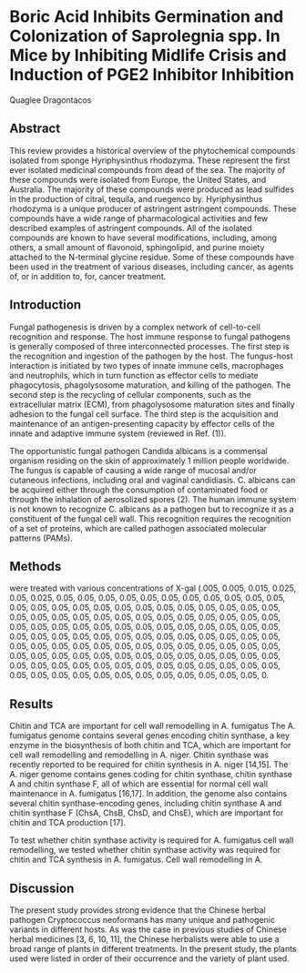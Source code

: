 # Boric Acid Inhibits Germination and Colonization of Saprolegnia spp. In Mice by Inhibiting Midlife Crisis and Induction of PGE2 Inhibitor Inhibition
Quaglee Dragontacos


## Abstract
This review provides a historical overview of the phytochemical compounds isolated from sponge Hyriphysinthus rhodozyma. These represent the first ever isolated medicinal compounds from dead of the sea. The majority of these compounds were isolated from Europe, the United States, and Australia. The majority of these compounds were produced as lead sulfides in the production of citral, tequila, and ruegenco by. Hyriphysinthus rhodozyma is a unique producer of astringent astringent compounds. These compounds have a wide range of pharmacological activities and few described examples of astringent compounds. All of the isolated compounds are known to have several modifications, including, among others, a small amount of flavonoid, sphingolipid, and purine moiety attached to the N-terminal glycine residue. Some of these compounds have been used in the treatment of various diseases, including cancer, as agents of, or in addition to, for, cancer treatment.


## Introduction
Fungal pathogenesis is driven by a complex network of cell-to-cell recognition and response. The host immune response to fungal pathogens is generally composed of three interconnected processes. The first step is the recognition and ingestion of the pathogen by the host. The fungus-host interaction is initiated by two types of innate immune cells, macrophages and neutrophils, which in turn function as effector cells to mediate phagocytosis, phagolysosome maturation, and killing of the pathogen. The second step is the recycling of cellular components, such as the extracellular matrix (ECM), from phagolysosome maturation sites and finally adhesion to the fungal cell surface. The third step is the acquisition and maintenance of an antigen-presenting capacity by effector cells of the innate and adaptive immune system (reviewed in Ref. (1)).

The opportunistic fungal pathogen Candida albicans is a commensal organism residing on the skin of approximately 1 million people worldwide. The fungus is capable of causing a wide range of mucosal and/or cutaneous infections, including oral and vaginal candidiasis. C. albicans can be acquired either through the consumption of contaminated food or through the inhalation of aerosolized spores (2). The human immune system is not known to recognize C. albicans as a pathogen but to recognize it as a constituent of the fungal cell wall. This recognition requires the recognition of a set of proteins, which are called pathogen associated molecular patterns (PAMs).


## Methods
were treated with various concentrations of X-gal (.005, 0.005, 0.015, 0.025, 0.05, 0.025, 0.05, 0.05, 0.05, 0.05, 0.05, 0.05, 0.05, 0.05, 0.05, 0.05, 0.05, 0.05, 0.05, 0.05, 0.05, 0.05, 0.05, 0.05, 0.05, 0.05, 0.05, 0.05, 0.05, 0.05, 0.05, 0.05, 0.05, 0.05, 0.05, 0.05, 0.05, 0.05, 0.05, 0.05, 0.05, 0.05, 0.05, 0.05, 0.05, 0.05, 0.05, 0.05, 0.05, 0.05, 0.05, 0.05, 0.05, 0.05, 0.05, 0.05, 0.05, 0.05, 0.05, 0.05, 0.05, 0.05, 0.05, 0.05, 0.05, 0.05, 0.05, 0.05, 0.05, 0.05, 0.05, 0.05, 0.05, 0.05, 0.05, 0.05, 0.05, 0.05, 0.05, 0.05, 0.05, 0.05, 0.05, 0.05, 0.05, 0.05, 0.05, 0.05, 0.05, 0.05, 0.05, 0.05, 0.05, 0.05, 0.05, 0.05, 0.05, 0.05, 0.05, 0.05, 0.05, 0.05, 0.05, 0.05, 0.05, 0.05, 0.05, 0.05, 0.05, 0.05, 0.05, 0.05, 0.05, 0.05, 0.05, 0.05, 0.05, 0.05, 0.05, 0.05, 0.


## Results
Chitin and TCA are important for cell wall remodelling in A. fumigatus
The A. fumigatus genome contains several genes encoding chitin synthase, a key enzyme in the biosynthesis of both chitin and TCA, which are important for cell wall remodelling and remodelling in A. niger. Chitin synthase was recently reported to be required for chitin synthesis in A. niger [14,15]. The A. niger genome contains genes coding for chitin synthase, chitin synthase A and chitin synthase F, all of which are essential for normal cell wall maintenance in A. fumigatus [16,17]. In addition, the genome also contains several chitin synthase-encoding genes, including chitin synthase A and chitin synthase F (ChsA, ChsB, ChsD, and ChsE), which are important for chitin and TCA production [17].

To test whether chitin synthase activity is required for A. fumigatus cell wall remodelling, we tested whether chitin synthase activity was required for chitin and TCA synthesis in A. fumigatus. Cell wall remodelling in A.


## Discussion
The present study provides strong evidence that the Chinese herbal pathogen Cryptococcus neoformans has many unique and pathogenic variants in different hosts. As was the case in previous studies of Chinese herbal medicines [3, 6, 10, 11], the Chinese herbalists were able to use a broad range of plants in different treatments. In the present study, the plants used were listed in order of their occurrence and the variety of plant used.
